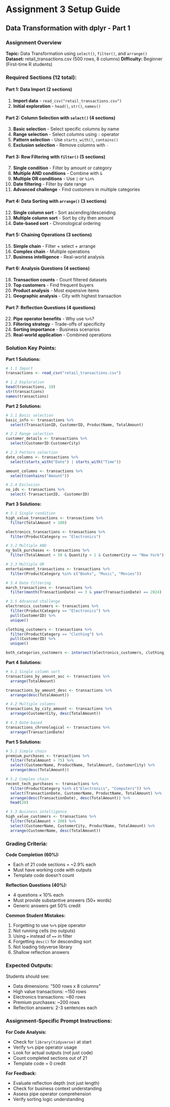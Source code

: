 # Assignment 3 Setup Guide
## Data Transformation with dplyr - Part 1

### Assignment Overview
**Topic:** Data Transformation using `select()`, `filter()`, and `arrange()`
**Dataset:** retail_transactions.csv (500 rows, 8 columns)
**Difficulty:** Beginner (First-time R students)

### Required Sections (12 total):

#### Part 1: Data Import (2 sections)
1. **Import data** - `read_csv("retail_transactions.csv")`
2. **Initial exploration** - `head()`, `str()`, `names()`

#### Part 2: Column Selection with `select()` (4 sections)
3. **Basic selection** - Select specific columns by name
4. **Range selection** - Select columns using `:` operator
5. **Pattern selection** - Use `starts_with()`, `contains()`
6. **Exclusion selection** - Remove columns with `-`

#### Part 3: Row Filtering with `filter()` (5 sections)
7. **Single condition** - Filter by amount or category
8. **Multiple AND conditions** - Combine with `&`
9. **Multiple OR conditions** - Use `|` or `%in%`
10. **Date filtering** - Filter by date range
11. **Advanced challenge** - Find customers in multiple categories

#### Part 4: Data Sorting with `arrange()` (3 sections)
12. **Single column sort** - Sort ascending/descending
13. **Multiple column sort** - Sort by city then amount
14. **Date-based sort** - Chronological ordering

#### Part 5: Chaining Operations (3 sections)
15. **Simple chain** - Filter + select + arrange
16. **Complex chain** - Multiple operations
17. **Business intelligence** - Real-world analysis

#### Part 6: Analysis Questions (4 sections)
18. **Transaction counts** - Count filtered datasets
19. **Top customers** - Find frequent buyers
20. **Product analysis** - Most expensive items
21. **Geographic analysis** - City with highest transaction

#### Part 7: Reflection Questions (4 questions)
22. **Pipe operator benefits** - Why use `%>%`?
23. **Filtering strategy** - Trade-offs of specificity
24. **Sorting importance** - Business scenarios
25. **Real-world application** - Combined operations

### Solution Key Points:

**Part 1 Solutions:**
```r
# 1.1 Import
transactions <- read_csv("retail_transactions.csv")

# 1.2 Exploration
head(transactions, 10)
str(transactions)
names(transactions)
```

**Part 2 Solutions:**
```r
# 2.1 Basic selection
basic_info <- transactions %>%
  select(TransactionID, CustomerID, ProductName, TotalAmount)

# 2.2 Range selection
customer_details <- transactions %>%
  select(CustomerID:CustomerCity)

# 2.3 Pattern selection
date_columns <- transactions %>%
  select(starts_with("Date") | starts_with("Time"))

amount_columns <- transactions %>%
  select(contains("Amount"))

# 2.4 Exclusion
no_ids <- transactions %>%
  select(-TransactionID, -CustomerID)
```

**Part 3 Solutions:**
```r
# 3.1 Single condition
high_value_transactions <- transactions %>%
  filter(TotalAmount > 100)

electronics_transactions <- transactions %>%
  filter(ProductCategory == "Electronics")

# 3.2 Multiple AND
ny_bulk_purchases <- transactions %>%
  filter(TotalAmount > 50 & Quantity > 1 & CustomerCity == "New York")

# 3.3 Multiple OR
entertainment_transactions <- transactions %>%
  filter(ProductCategory %in% c("Books", "Music", "Movies"))

# 3.4 Date filtering
march_transactions <- transactions %>%
  filter(month(TransactionDate) == 3 & year(TransactionDate) == 2024)

# 3.5 Advanced challenge
electronics_customers <- transactions %>%
  filter(ProductCategory == "Electronics") %>%
  pull(CustomerID) %>%
  unique()

clothing_customers <- transactions %>%
  filter(ProductCategory == "Clothing") %>%
  pull(CustomerID) %>%
  unique()

both_categories_customers <- intersect(electronics_customers, clothing_customers)
```

**Part 4 Solutions:**
```r
# 4.1 Single column sort
transactions_by_amount_asc <- transactions %>%
  arrange(TotalAmount)

transactions_by_amount_desc <- transactions %>%
  arrange(desc(TotalAmount))

# 4.2 Multiple columns
transactions_by_city_amount <- transactions %>%
  arrange(CustomerCity, desc(TotalAmount))

# 4.3 Date-based
transactions_chronological <- transactions %>%
  arrange(TransactionDate)
```

**Part 5 Solutions:**
```r
# 5.1 Simple chain
premium_purchases <- transactions %>%
  filter(TotalAmount > 75) %>%
  select(CustomerName, ProductName, TotalAmount, CustomerCity) %>%
  arrange(desc(TotalAmount))

# 5.2 Complex chain
recent_tech_purchases <- transactions %>%
  filter(ProductCategory %in% c("Electronics", "Computers")) %>%
  select(TransactionDate, CustomerName, ProductName, TotalAmount) %>%
  arrange(desc(TransactionDate), desc(TotalAmount)) %>%
  head(20)

# 5.3 Business intelligence
high_value_customers <- transactions %>%
  filter(TotalAmount > 200) %>%
  select(CustomerName, CustomerCity, ProductName, TotalAmount) %>%
  arrange(CustomerName, desc(TotalAmount))
```

### Grading Criteria:

**Code Completion (60%):**
- Each of 21 code sections = ~2.9% each
- Must have working code with outputs
- Template code doesn't count

**Reflection Questions (40%):**
- 4 questions × 10% each
- Must provide substantive answers (50+ words)
- Generic answers get 50% credit

**Common Student Mistakes:**
1. Forgetting to use `%>%` pipe operator
2. Not running cells (no outputs)
3. Using `=` instead of `==` in filter
4. Forgetting `desc()` for descending sort
5. Not loading tidyverse library
6. Shallow reflection answers

### Expected Outputs:

Students should see:
- Data dimensions: "500 rows x 8 columns"
- High value transactions: ~150 rows
- Electronics transactions: ~80 rows
- Premium purchases: ~200 rows
- Reflection answers: 2-3 sentences each

### Assignment-Specific Prompt Instructions:

**For Code Analysis:**
- Check for `library(tidyverse)` at start
- Verify `%>%` pipe operator usage
- Look for actual outputs (not just code)
- Count completed sections out of 21
- Template code = 0 credit

**For Feedback:**
- Evaluate reflection depth (not just length)
- Check for business context understanding
- Assess pipe operator comprehension
- Verify sorting logic understanding

